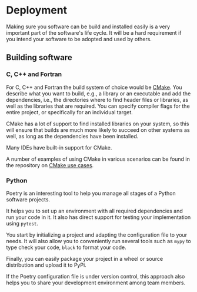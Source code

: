 # Deployment

Making sure you software can be build and installed easily is a very important
part of the software's life cycle.  It will be a hard requirement if you intend
your software to be adopted and used by others.


## Building software

### C, C++ and Fortran

For C, C++ and Fortran the build system of choice would be
[CMake](https://cmake.org/).  You describe what you want to build, e.g., a
library or an executable and add the dependencies, i.e., the directories
where to find header files or libraries, as well as the libraries that
are required.  You can specify compiler flags for the entire project, or
specifically for an individual target.

CMake has a lot of support to find installed libraries on your system, so
this will ensure that builds are much more likely to succeed on other
systems as well, as long as the dependencies have been installed.

Many IDEs have built-in support for CMake.

A number of examples of using CMake in various scenarios can be found in the
repository on [CMake use cases]().


### Python

Poetry is an interesting tool to help you manage all stages of a Python
software projects.

It helps you to set up an environment with all required dependencies and run
your code in it.  It also has direct support for testing your implementation
using `pytest`.

You start by initializing a project and adapting the configuration file to
your needs.  It will also allow you to conveniently run several tools such
as `mypy` to type check your code, `black` to format your code.

Finally, you can easily package your project in a wheel or source distribution
and upload it to PyPi.

If the Poetry configuration file is under version control, this approach also
helps you to share your development environment among team members.
